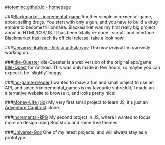 #[totominc.github.io - homepage](http://totominc.github.io/)

###[Blackmarket - incremental-game](http://totominc.github.io/blackmarket)
Another simple incremental-game, about selling drugs. You start with only a gun, and you have to build a drug empire to become trillionnaire. Blackmarket was my first really big project about in HTML/CSS/JS. It has been totally re-done : scripts and interface. Blackmarket has reach its official release, take a look now!

###[Universe-Builder - link to github repo](https://github.com/TotomInc/universe-builder)
The new project I'm currently working on.

###[Idle-Quester](http://totominc.github.io/idle-quester)
Idle-Quester is a web version of the original app/game [Idle-Quest](https://play.google.com/store/apps/details?id=com.topcog.idlequest.android) for Android. This was only made in few hours, so maybe you can expect it be 'slightly' buggy.

###[inc-game-rreader](http://totominc.github.io/inc-games-rreader)
I wanted to make a fun and small project to use an API, and since /r/incremental_games is my favourite subreddit, I made an alternative website to browse it, and looks pretty nice!

###[Money-Life (old)](http://totominc.github.io/moneylife/old/)
My very first small project to learn JS, it's just an [Adventure Capitalist](http://www.kongregate.com/games/hyperhippogames/adventure-capitalist) clone.

###[Incremental-RPG](http://totominc.github.io/incremental-rpg)
My second project in JS, where I wanted to focus more on design using Bootstrap and some free themes.

###[Universe-God](http://totominc.github.io/universe-god)
One of my latest projects, and will always stay as a prototype.